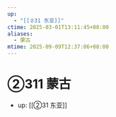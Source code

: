 ```yaml
---
up:
  - "[[②31 东亚]]"
ctime: 2025-03-01T13:11:45+08:00
aliases:
  - 蒙古
mtime: 2025-09-09T12:37:06+08:00
---
```


# ②311 蒙古

- up: [[②31 东亚]]

